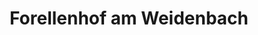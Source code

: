 ---
title: "Forellenhof am Weidenbach"
url: /weilheim-in-oberbayern/forellenhof-am-weidenbach/
shop: Fisch
---